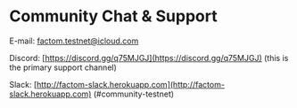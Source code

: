 # Community Chat & Support

E-mail: factom.testnet@icloud.com

Discord: [https://discord.gg/q75MJGJ](https://discord.gg/q75MJGJ) (this is the primary support channel)

Slack: [http://factom-slack.herokuapp.com](http://factom-slack.herokuapp.com) (#community-testnet)
